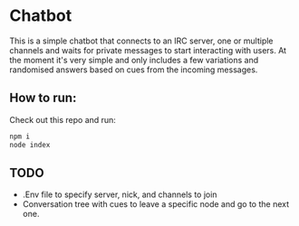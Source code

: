 # Chatbot

This is a simple chatbot that connects to an IRC server, one or multiple channels and waits for private messages to start interacting with users.
At the moment it's very simple and only includes a few variations and randomised answers based on cues from the incoming messages.

## How to run:
Check out this repo and run:
```sh
npm i
node index
```

## TODO
- .Env file to specify server, nick, and channels to join
- Conversation tree with cues to leave a specific node and go to the next one.
